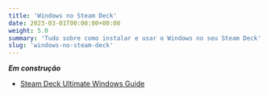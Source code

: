 ```yaml
---
title: 'Windows no Steam Deck'
date: 2023-03-01T00:00:00+00:00
weight: 5.0
summary: 'Tudo sobre como instalar e usar o Windows no seu Steam Deck'
slug: 'windows-no-steam-deck'
---
```


**_Em construção_**

- [Steam Deck Ultimate Windows Guide](https://baldsealion.github.io/Steam-Deck-Ultimate-Windows-Guide/)
